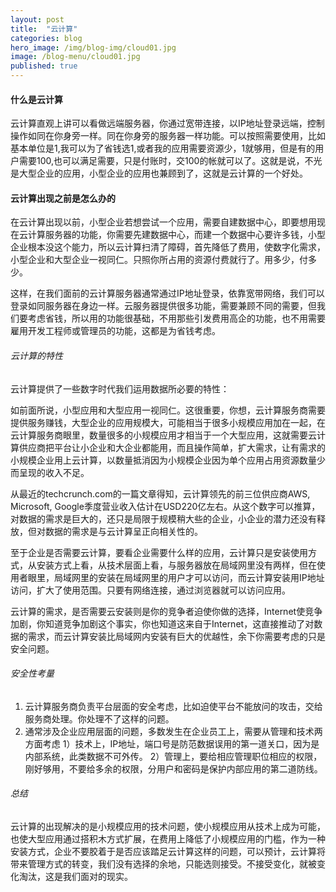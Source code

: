 ```yaml
---
layout: post
title:  "云计算"
categories: blog
hero_image: /img/blog-img/cloud01.jpg
image: /blog-menu/cloud01.jpg
published: true
---
```


#### 什么是云计算

云计算直观上讲可以看做远端服务器，你通过宽带连接，以IP地址登录远端，控制操作如同在你身旁一样。同在你身旁的服务器一样功能。可以按照需要使用，比如基本单位是1,我可以为了省钱选1,或者我的应用需要资源少，1就够用，但是有的用户需要100,也可以满足需要，只是付账时，交100的帐就可以了。这就是说，不光是大型企业的应用，小型企业的应用也兼顾到了，这就是云计算的一个好处。

#### 云计算出现之前是怎么办的

在云计算出现以前，小型企业若想尝试一个应用，需要自建数据中心，即要想用现在云计算服务器的功能，你需要先建数据中心，而建一个数据中心要许多钱，小型企业根本没这个能力，所以云计算扫清了障碍，首先降低了费用，使数字化需求，小型企业和大型企业一视同仁。只照你所占用的资源付费就行了。用多少，付多少。

这样，在我们面前的云计算服务器通常通过IP地址登录，依靠宽带网络，我们可以登录如同服务器在身边一样。云服务器提供很多功能，需要兼顾不同的需要，但我们要考虑省钱，所以用的功能很基础，不用那些引发费用高企的功能，也不用需要雇用开发工程师或管理员的功能，这都是为省钱考虑。


###### 云计算的特性

云计算提供了一些数字时代我们运用数据所必要的特性：

如前面所说，小型应用和大型应用一视同仁。这很重要，你想，云计算服务商需要提供服务赚钱，大型企业的应用规模大，可能相当于很多小规模应用加在一起，在云计算服务商眼里，数量很多的小规模应用才相当于一个大型应用，这就需要云计算供应商把平台让小企业和大企业都能用，而且操作简单，扩大需求，让有需求的小规模企业用上云计算，以数量抵消因为小规模企业因为单个应用占用资源数量少而呈现的收入不足。

从最近的techcrunch.com的一篇文章得知，云计算领先的前三位供应商AWS, Microsoft, Google季度营业收入估计在USD220亿左右。从这个数字可以推算，对数据的需求是巨大的，还只是局限于规模稍大些的企业，小企业的潜力还没有释放，但对数据的需求是与云计算呈正向相关性的。

至于企业是否需要云计算，要看企业需要什么样的应用，云计算只是安装使用方式，从安装方式上看，从技术层面上看，与服务器放在局域网里没有两样，但在使用者眼里，局域网里的安装在局域网里的用户才可以访问，而云计算安装用IP地址访问，扩大了使用范围。只要有网络连接，通过浏览器就可以访问应用。

云计算的需求，是否需要云安装则是你的竞争者迫使你做的选择，Internet使竞争加剧，你知道竞争加剧这个事实，你也知道这来自于Internet，这直接推动了对数据的需求，而云计算安装比局域网内安装有巨大的优越性，余下你需要考虑的只是安全问题。

###### 安全性考量

1. 云计算服务商负责平台层面的安全考虑，比如迫使平台不能放问的攻击，交给服务商处理。你处理不了这样的问题。
2. 通常涉及企业应用层面的问题，多数发生在企业员工上，需要从管理和技术两方面考虑
	1）技术上，IP地址，端口号是防范数据误用的第一道关口，因为是内部系统，此类数据不可外传。 
	2）管理上，要给相应管理职位相应的权限，刚好够用，不要给多余的权限，分用户和密码是保护内部应用的第二道防线。

###### 总结

云计算的出现解决的是小规模应用的技术问题，使小规模应用从技术上成为可能，也使大型应用通过搭积木方式扩展，在费用上降低了小规模应用的门槛，作为一种安装方式，企业不要胶着于是否应该踏足云计算这样的问题，可以预计，云计算将带来管理方式的转变，我们没有选择的余地，只能选则接受。不接受变化，就被变化淘汰，这是我们面对的现实。
